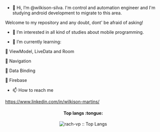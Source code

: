 - 👋 Hi, I’m @wilkison-silva. I'm control and automation engineer and I'm studying android development to migrate to this area.

Welcome to my repository and any doubt, dont' be afraid of asking!

- 👀 I’m interested in all kind of studies about mobile programming.

- 🌱 I’m currently learning:

:pushpin: ViewModel, LiveData and Room

:pushpin: Navigation

:pushpin: Data Binding

:pushpin: Firebase


- 📫 How to reach me 

https://www.linkedin.com/in/wilkison-martins/

<h4 align="center">Top langs :tongue:</h4>

<p align="center"><img src="https://github-readme-stats.vercel.app/api/top-langs/?username=wilkison-silva&langs_count=5&theme=tokyonight&layout=compact" alt="rach-vp :: Top Langs" /></p>


<!---
wilkison-silva/wilkison-silva is a ✨ special ✨ repository because its `README.md` (this file) appears on your GitHub profile.
You can click the Preview link to take a look at your changes.
--->
